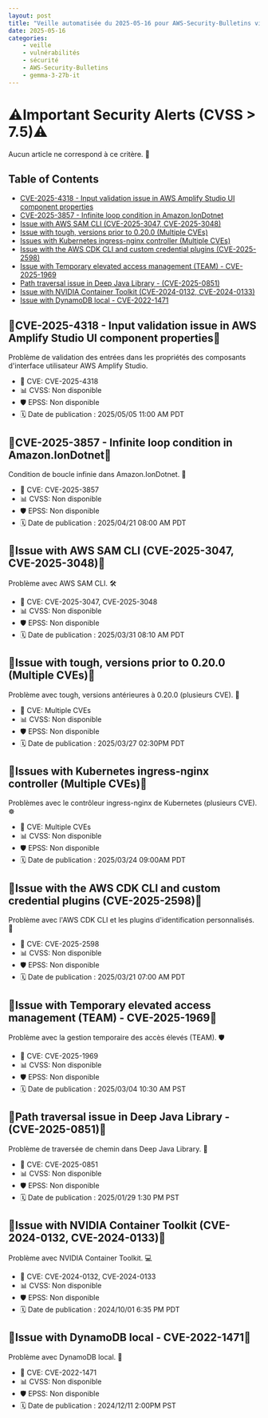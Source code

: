```yaml
---
layout: post
title: "Veille automatisée du 2025-05-16 pour AWS-Security-Bulletins via Gemini gemma-3-27b-it"
date: 2025-05-16
categories:
    - veille
    - vulnérabilités
    - sécurité
    - AWS-Security-Bulletins
    - gemma-3-27b-it
---
```

# ⚠️Important Security Alerts (CVSS > 7.5)⚠️
Aucun article ne correspond à ce critère. 🚨

## Table of Contents
* [CVE-2025-4318 - Input validation issue in AWS Amplify Studio UI component properties](CVE-2025-4318)
* [CVE-2025-3857 - Infinite loop condition in Amazon.IonDotnet](CVE-2025-3857)
* [Issue with AWS SAM CLI (CVE-2025-3047, CVE-2025-3048)](Issue-AWS-SAM-CLI)
* [Issue with tough, versions prior to 0.20.0 (Multiple CVEs)](Issue-tough)
* [Issues with Kubernetes ingress-nginx controller (Multiple CVEs)](Issues-Kubernetes)
* [Issue with the AWS CDK CLI and custom credential plugins (CVE-2025-2598)](Issue-AWS-CDK)
* [Issue with Temporary elevated access management (TEAM) - CVE-2025-1969](Issue-TEAM)
* [Path traversal issue in Deep Java Library - (CVE-2025-0851)](Path-traversal-Deep-Java)
* [Issue with NVIDIA Container Toolkit (CVE-2024-0132, CVE-2024-0133)](Issue-NVIDIA)
* [Issue with DynamoDB local - CVE-2022-1471](Issue-DynamoDB)

## 🚨CVE-2025-4318 - Input validation issue in AWS Amplify Studio UI component properties🚨
Problème de validation des entrées dans les propriétés des composants d'interface utilisateur AWS Amplify Studio. 
* 🔑 CVE: CVE-2025-4318
* 📊 CVSS: Non disponible
* 🛡️ EPSS: Non disponible
* 🗓️ Date de publication : 2025/05/05 11:00 AM PDT

## 🚨CVE-2025-3857 - Infinite loop condition in Amazon.IonDotnet🚨
Condition de boucle infinie dans Amazon.IonDotnet. 🔄
* 🔑 CVE: CVE-2025-3857
* 📊 CVSS: Non disponible
* 🛡️ EPSS: Non disponible
* 🗓️ Date de publication : 2025/04/21 08:00 AM PDT

## 🚨Issue with AWS SAM CLI (CVE-2025-3047, CVE-2025-3048)🚨
Problème avec AWS SAM CLI. 🛠️
* 🔑 CVE: CVE-2025-3047, CVE-2025-3048
* 📊 CVSS: Non disponible
* 🛡️ EPSS: Non disponible
* 🗓️ Date de publication : 2025/03/31 08:10 AM PDT

## 🚨Issue with tough, versions prior to 0.20.0 (Multiple CVEs)🚨
Problème avec tough, versions antérieures à 0.20.0 (plusieurs CVE). 🐛
* 🔑 CVE: Multiple CVEs
* 📊 CVSS: Non disponible
* 🛡️ EPSS: Non disponible
* 🗓️ Date de publication : 2025/03/27 02:30PM PDT

## 🚨Issues with Kubernetes ingress-nginx controller (Multiple CVEs)🚨
Problèmes avec le contrôleur ingress-nginx de Kubernetes (plusieurs CVE). ☸️
* 🔑 CVE: Multiple CVEs
* 📊 CVSS: Non disponible
* 🛡️ EPSS: Non disponible
* 🗓️ Date de publication : 2025/03/24 09:00AM PDT

## 🚨Issue with the AWS CDK CLI and custom credential plugins (CVE-2025-2598)🚨
Problème avec l'AWS CDK CLI et les plugins d'identification personnalisés. 🔑
* 🔑 CVE: CVE-2025-2598
* 📊 CVSS: Non disponible
* 🛡️ EPSS: Non disponible
* 🗓️ Date de publication : 2025/03/21 07:00 AM PDT

## 🚨Issue with Temporary elevated access management (TEAM) - CVE-2025-1969🚨
Problème avec la gestion temporaire des accès élevés (TEAM). 🛡️
* 🔑 CVE: CVE-2025-1969
* 📊 CVSS: Non disponible
* 🛡️ EPSS: Non disponible
* 🗓️ Date de publication : 2025/03/04 10:30 AM PST

## 🚨Path traversal issue in Deep Java Library - (CVE-2025-0851)🚨
Problème de traversée de chemin dans Deep Java Library. 📁
* 🔑 CVE: CVE-2025-0851
* 📊 CVSS: Non disponible
* 🛡️ EPSS: Non disponible
* 🗓️ Date de publication : 2025/01/29 1:30 PM PST

## 🚨Issue with NVIDIA Container Toolkit (CVE-2024-0132, CVE-2024-0133)🚨
Problème avec NVIDIA Container Toolkit. 💻
* 🔑 CVE: CVE-2024-0132, CVE-2024-0133
* 📊 CVSS: Non disponible
* 🛡️ EPSS: Non disponible
* 🗓️ Date de publication : 2024/10/01 6:35 PM PDT

## 🚨Issue with DynamoDB local - CVE-2022-1471🚨
Problème avec DynamoDB local. 💾
* 🔑 CVE: CVE-2022-1471
* 📊 CVSS: Non disponible
* 🛡️ EPSS: Non disponible
* 🗓️ Date de publication : 2024/12/11 2:00PM PST
